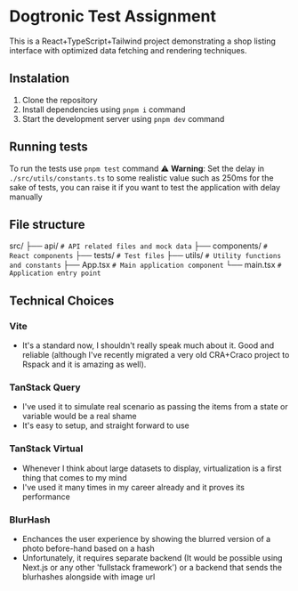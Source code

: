 # Dogtronic Test Assignment

This is a React+TypeScript+Tailwind project demonstrating a shop listing interface with optimized data fetching and rendering techniques.

## Instalation

1. Clone the repository
2. Install dependencies using `pnpm i` command
3. Start the development server using `pnpm dev` command

## Running tests

To run the tests use `pnpm test` command
⚠️ **Warning**: Set the delay in `./src/utils/constants.ts` to some realistic value such as 250ms for the sake of tests, you can raise it if you want to test the application with delay manually

## File structure

src/
├── api/                `# API related files and mock data`
├── components/         `# React components`
├── tests/              `# Test files`
├── utils/              `# Utility functions and constants`
├── App.tsx             `# Main application component`
└── main.tsx            `# Application entry point`

## Technical Choices
### Vite
- It's a standard now, I shouldn't really speak much about it. Good and reliable (although I've recently migrated a very old CRA+Craco project to Rspack and it is amazing as well).
### TanStack Query
- I've used it to simulate real scenario as passing the items from a state or variable would be a real shame
- It's easy to setup, and straight forward to use
### TanStack Virtual
- Whenever I think about large datasets to display, virtualization is a first thing that comes to my mind
- I've used it many times in my career already and it proves its performance
### BlurHash
- Enchances the user experience by showing the blurred version of a photo before-hand based on a hash
- Unfortunately, it requires separate backend (It would be possible using Next.js or any other 'fullstack framework') or a backend that sends the blurhashes alongside with image url
